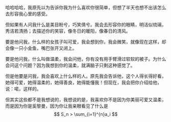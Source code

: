 哈哈哈哈，我原先以为告诉你我为什么喜欢你很简单，但想了半天也想不出该怎么去形容我心里的感受。

但如果有人问我什么是美目盼兮，巧笑倩兮。我会去形容你的眼睛，明洁似琉璃，秀洁若清扬；去描述你的笑容，像冬日的暖阳，像春日的清风。

要是他问我，什么样的女孩子叫可爱，我会想到你，我会微笑，就像现在这样，却会像一只小金鱼，嘴巴张开又闭上。

要是他问我，什么叫做温柔，我会问他，你有没有用手臂滑过软软的被子。为什么会问这个问题？因为我想到你的温柔，就满脑子只剩这种感觉了。

但是他要是问我，我会喜欢上什么样的人。原先我会告诉他，这个人得长得好看，她得可爱，她得温柔的，她得善良，她得能懂我！但现在，我会把你介绍给他，说：喏，这样的。

但其实这些都不是我想说的，我想说的是，我喜欢你不是因为你美丽可爱又温柔，而是因为你是奚黎曼，因为你让我亲眼看见了什么是
$$
S_n > \sum_{i=1}^{n}a_i
$$
